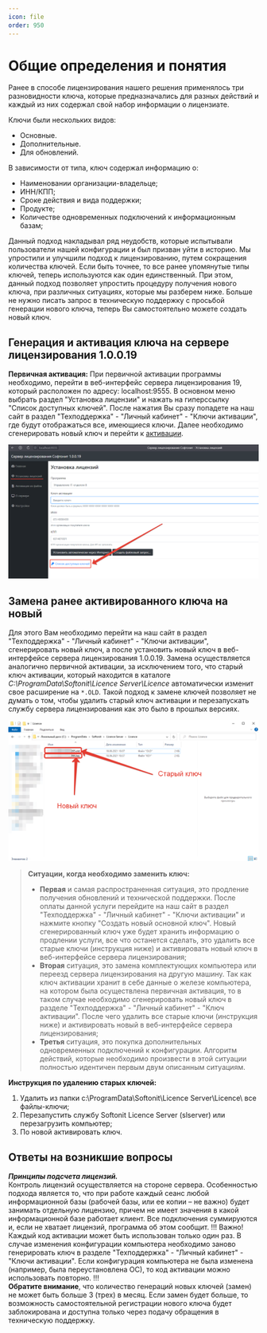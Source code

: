 ```yaml
---
icon: file
order: 950
---
```


# Общие определения и понятия
Ранее в способе лицензирования нашего решения применялось три разновидности ключа, которые предназначались для разных действий и каждый из них содержал свой набор информации о лицензиате. 

Ключи были нескольких видов:
* Основные.  
* Дополнительные.  
* Для обновлений.  

В зависимости от типа, ключ содержал информацию о:
* Наименовании организации-владельце;
* ИНН/КПП;
* Сроке действия и вида поддержки;
* Продукте;
* Количестве одновременных подключений к информационным базам;

Данный подход накладывал ряд неудобств, которые испытывали пользователи нашей конфигурации и был призван уйти в историю. Мы упростили и улучшили подход к лицензированию, путем сокращения количества ключей. Если быть точнее, то все ранее упомянутые типы ключей, теперь используются как один единственный. При этом, данный подход позволяет упростить процедуру получения нового ключа, при различных ситуациях, которые мы разберем ниже. Больше не нужно писать запрос в техническую поддержку с просьбой генерации нового ключа, теперь Вы самостоятельно можете создать новый ключ. 

## Генерация и активация ключа на сервере лицензирования 1.0.0.19

**Первичная активация:** При первичной активации программы необходимо, перейти в веб-интерфейс сервера лицензирования 19, который расположен по адресу: localhost:9555. В основном меню выбрать раздел "Установка лицензии" и нажать на гиперссылку "Список доступных ключей". После нажатия Вы сразу попадете на наш сайт в раздел "Техподдержка" - "Личный кабинет" - "Ключи активации", где будут отображаться все, имеющиеся ключи. Далее необходимо сгенерировать новый ключ и перейти к [активации](https://softonit.ru/FAQ/courses/?COURSE_ID=1&LESSON_ID=588).

![Установка лицензий](static/01_ОбщиеОпределенияИПонятия.png)

## Замена ранее активированного ключа на новый

Для этого Вам необходимо перейти на наш сайт в раздел "Техподдержка" - "Личный кабинет" - "Ключи активации", сгенерировать новый ключ, а после установить новый ключ в веб-интерфейсе сервера лицензирования 1.0.0.19. Замена осуществляется аналогично первичной активации, за исключением того, что старый ключ активации, который находится в каталоге *C:\ProgramData\Softonit\Licence Server\Licence* автоматически изменит свое расширение на `*.OLD`. Такой подход к замене ключей позволяет не думать о том, чтобы удалить старый ключ активации и перезапускать службу сервера лицензирования как это было в прошлых версиях. 

![Установка лицензий](static/02_ОбщиеОпределенияИПонятия.png)  

> **Ситуации, когда необходимо заменить ключ:** 
> * **Первая** и самая распространенная ситуация, это продление получения обновлений и технической поддержки. После оплаты данной услуги перейдите на наш сайт в раздел "Техподдержка" - "Личный кабинет" - "Ключи активации" и нажмите кнопку "Создать новый основной ключ". Новый сгенерированный ключ уже будет хранить информацию о продлении услуги, все что останется сделать, это удалить все старые ключи (инструкция ниже) и активировать новый ключ в веб-интерфейсе сервера лицензирования;  
> * **Вторая** ситуация, это замена комплектующих компьютера или переезд сервера лицензирования на другую машину. Так как ключ активации хранит в себе данные о железе компьютера, на котором была осуществлена первичная активация, то в таком случае необходимо сгенерировать новый ключ в разделе "Техподдержка" - "Личный кабинет" - "Ключ активации". После чего удалить все старые ключи (инструкция ниже) и активировать новый в веб-интерфейсе сервера лицензирования;  
> * **Третья** ситуация, это покупка дополнительных одновременных подключений к конфигурации. Алгоритм действий, которые необходимо произвести в этой ситуации полностью идентичен первым двум описанным ситуациям.  

**Инструкция по удалению старых ключей:**
1. Удалить из папки c:\ProgramData\Softonit\Licence Server\Licence\ все файлы-ключи;  
2. Перезапустить службу Softonit Licence Server (slserver) или перезагрузить компьютер;  
3. По новой активировать ключ.  

## Ответы на возникшие вопросы
***Принципы подсчета лицензий.***  
Контроль лицензий осуществляется на стороне сервера. Особенностью подхода является то, что при работе каждый сеанс любой информационной базы (рабочей базы, или ее копии – не важно) будет занимать отдельную лицензию, причем не имеет значения в какой информационной базе работает клиент. Все подключения суммируются и, если не хватает лицензий, программа об этом сообщит.
!!! Важно!
 Каждый код активации может быть использован только один раз. В случае изменения конфигурации компьютера необходимо заново генерировать ключ в разделе "Техподдержка" - "Личный кабинет" - "Ключи активации". Если конфигурация компьютера не была изменена (например, была переустановлена ОС), то код активации можно использовать повторно.
!!!  
**Обратите внимание**, что количество генераций новых ключей (замен) не может быть больше 3 (трех) в месяц. Если замен будет больше, то возможность самостоятельной регистрации нового ключа будет заблокирована и доступна только через подачу обращения в техническую поддержку.

